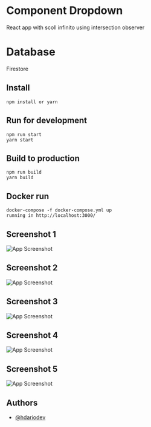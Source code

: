 # Component Dropdown 

React app with scoll infinito using intersection observer

# Database

Firestore

## Install

```
npm install or yarn

```

## Run for development

```
npm run start
yarn start
```

## Build to production

```
npm run build
yarn build
```


## Docker run

```
docker-compose -f docker-compose.yml up
running in http://localhost:3000/
```

## Screenshot 1

![App Screenshot](https://github.com/hdarioDev/assets/blob/main/screenshot-drop1.png?raw=true)

## Screenshot 2

![App Screenshot](https://github.com/hdarioDev/assets/blob/main/screenshot-drop2.png?raw=true)

## Screenshot 3

![App Screenshot](https://github.com/hdarioDev/assets/blob/main/screenshot-drop3.png?raw=true)

## Screenshot 4

![App Screenshot](https://github.com/hdarioDev/assets/blob/main/screenshot-drop4.png?raw=true)

## Screenshot 5

![App Screenshot](https://github.com/hdarioDev/assets/blob/main/screenshot-drop5.png?raw=true)

## Authors

- [@hdariodev](https://www.hdariodev.com)
